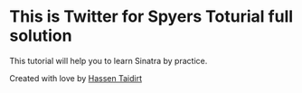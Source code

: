 # This is Twitter for Spyers Toturial full solution

This tutorial will help you to learn Sinatra by practice.

Created with love by [Hassen Taidirt](github.com/htaidirt)